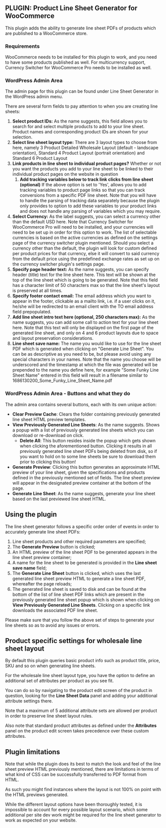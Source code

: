 ## PLUGIN: Product Line Sheet Generator for WooCommerce

This plugin adds the ability to generate line sheet PDFs of products which are published to a WooCommerce store.

### Requirements

WooCommerce needs to be installed for this plugin to work, and you need to have some products published as well. For multicurrency support, Currency Switcher for WooCommerce Pro needs to be installed as well.

### WordPress Admin Area

The admin page for this plugin can be found under Line Sheet Generator in the WordPress admin menu. 

There are several form fields to pay attention to when you are creating line sheets:

 1. __Select product IDs:__ As the name suggests, this field allows you to search for and select multiple products to add to your line sheet. Product names and corresponding product IDs are shown for your selection.
 2. __Select line sheet layout type:__ There are 3 layout types to choose from here, namely 3 Product Detailed Wholesale Layout (default - landscape orientation), Standard 4 Product Layout (portrait orientation) and Standard 6 Product Layout
 3. __Link products in line sheet to individual product pages?__ Whether or not you want the products you add to your line sheet to be linked to their individual product pages on the website in question
    1. __Add tracking variables below to track link clicks from line sheet (optional)__ If the above option is set to 'Yes', allows you to add tracking variables to product page links so that you can track conversions from a specific PDF line sheet. Note that you will have to handle the parsing of tracking data separately because the plugin only provides to option to add these variables to your product links and does not handle any parsing of variables which you may require.
 4. __Select Currency:__ As the label suggests, you can select a currency other than the default USD here. Note that Currency Switcher for WooCommerce Pro will need to be installed, and your currencies will need to be set up in order for this option to work. The list of selectable currencies is based on the active currencies as defined on the settings page of the currency switcher plugin mentioned. Should you select a currency other than the default, the plugin will look for custom defined per product prices for that currency, else it will convert to said currency from the default price using the predefined exchange rates as set up on the currency switcher plugin's settings page.
 5. __Specify page header text:__ As the name suggests, you can specify header (title) text for the line sheet here. This text will be shown at the top of the line sheet which is going to be generated. Note that this field has a character limit of 50 characters max so that the line sheet's layout is preserved at all times.
 6. __Specify footer contact email:__ The email address which you want to appear in the footer, clickable as a mailto link, i.e. if a user clicks on it, he/she will be redirected to an email client with the TO email address field prepopulated.
 7. __Add line sheet intro text here (optional, 250 characters max):__ As the name suggests, you can add some call to action text for your line sheet here. Note that this text will only be displayed on the first page of the generated line sheet, and only on 4 and 6 product layouts due to space and layout preservation considerations.
 8. __Line sheet save name:__ The name you would like to use for the line sheet PDF which is generated when clicking on "Generate Line Sheet". You can be as descriptive as you need to be, but please avoid using any special characters in your names. Note that the name you choose will be underscored and the timestamp at which the file was generated will be prepended to the name you define here, for example "Some Funky Line Sheet Name" entered in this field will result in a filename similar to 1686130200_Some_Funky_Line_Sheet_Name.pdf

### WordPress Admin Area - Buttons and what they do

The admin area contains several buttons, each with its own unique action:

- __Clear Preview Cache__: Clears the folder containing previously generated line sheet HTML preview templates.
- __View Previously Generated Line Sheets__: As the name suggests. Shows a popup with a list of previously generated line sheets which you can download or re-download on click.
  - __Delete All__: This button resides inside the popup which gets shown when clicking the aforementioned button. Clicking it results in all previously generated line sheet PDFs being deleted from disk, so if you want to hold on to some line sheets be sure to download them prior to clicking this button!
- __Generate Preview__: Clicking this button generates an approximate HTML preview of your line sheet, given the specifications and products defined in the previously mentioned set of fields. The line sheet preview will appear in the designated preview container at the bottom of the page.
- __Generate Line Sheet__: As the name suggests, generate your line sheet based on the last previewed line sheet HTML.

## Using the plugin

The line sheet generator follows a specific order order of events in order to accurately generate line sheet PDFs:

1.  Line sheet products and other required parameters are specified;
2.  The __Generate Preview__ button is clicked;
3.  An HTML preview of the line sheet PDF to be generated appears in the line sheet preview container;
4.  A name for the line sheet to be generated is provided in the __Line sheet save name__ field;
5.  The __Generate Line Sheet__ button is clicked, which uses the last generated line sheet preview HTML to generate a line sheet PDF, whereafter the page reloads;
6.  The generated line sheet is saved to disk and can be found at the bottom of the list of line sheet PDF links which are present in the previously generated line sheet popup which is shown when clicking on __View Previously Generated Line Sheets__. Clicking on a specific link downloads the associated PDF line sheet.

Please make sure that you follow the above set of steps to generate your line sheets so as to avoid any issues or errors.

## Product specific settings for wholesale line sheet layout

By default this plugin queries basic product info such as product title, price, SKU and so on when generating line sheets. 

For the wholesale line sheet layout type, you have the option to define an additional set of attributes per product as you see fit. 

You can do so by navigating to the product edit screen of the product in question, looking for the __Line Sheet Data__ panel and adding your additional attribute settings there. 

Note that a maximum of 5 additional attribute sets are allowed per product in order to preserve line sheet layout rules. 

Also note that standard product attributes as defined under the __Attributes__ panel on the product edit screen takes precedence over these custom attributes.

## Plugin limitations

Note that while the plugin does its best to match the look and feel of the line sheet preview HTML previously mentioned, there are limitations in terms of what kind of CSS can be successfully transferred to PDF format from HTML. 

As such you might find instances where the layout is not 100% on point with the HTML previews generated. 

While the different layout options have been thoroughly tested, it is impossible to account for every possible layout scenario, which some additional per site dev work might be required for the line sheet generator to work as expected on your website.
